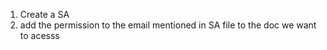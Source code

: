 1. Create a SA 
2. add the permission to the email mentioned in SA file to the doc we want to acesss